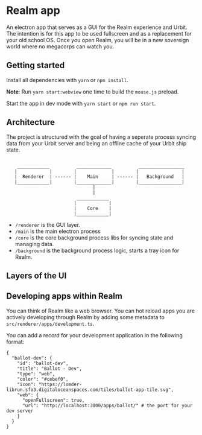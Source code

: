# Realm app

An electron app that serves as a GUI for the Realm experience and Urbit. The intention is for this app to be used fullscreen and as a replacement for your old school OS. Once you open Realm, you will be in a new sovereign world where no megacorps can watch you.

## Getting started

Install all dependencies with `yarn` or `npm install`.

**Note**: Run `yarn start:webview` one time to build the `mouse.js` preload.

Start the app in dev mode with `yarn start` or `npm run start`.

## Architecture

The project is structured with the goal of having a seperate process syncing data from your Urbit server and being an offline cache of your
Urbit ship state.

```

    ____________          _____________          _________________
   |            |        |             |        |                |
   |  Renderer  | ------ |    Main     | ------ |   Background   |
   |____________|        |_____________|        |________________|
                                |
                                |
                          ____________
                         |            |
                         |    Core    |
                         |____________|
```

- `/renderer` is the GUI layer.
- `/main` is the main electron process
- `/core` is the core background process libs for syncing state and managing data.
- `/background` is the background process logic, starts a tray icon for Realm.

## Layers of the UI

## Developing apps within Realm

You can think of Realm like a web browser. You can hot reload apps you are actively developing through Realm by adding some metadata to `src/renderer/apps/development.ts`.

You can add a record for your development application in the following format:

```jsonc
{
  "ballot-dev": {
    "id": "ballot-dev",
    "title": "Ballot - Dev",
    "type": "web",
    "color": "#cebef0",
    "icon": "https://lomder-librun.sfo3.digitaloceanspaces.com/tiles/ballot-app-tile.svg",
    "web": {
      "openFullscreen": true,
      "url": "http://localhost:3000/apps/ballot/" # the port for your dev server
    }
  }
}
```

